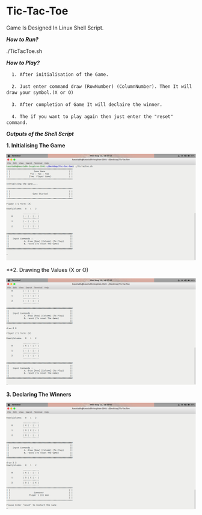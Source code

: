 # Tic-Tac-Toe

Game Is Designed In Linux Shell Script.

***How to Run?***

./TicTacToe.sh

***How to Play?***

      1. After initialisation of the Game.

      2. Just enter command draw (RowNumber) (ColumnNumber). Then It will draw your symbol.(X or O)

      3. After completion of Game It will declaire the winner.

      4. The if you want to play again then just enter the "reset" command.

***Outputs of the Shell Script***

**1. Initialising The Game**

![Image1](https://github.com/Kaustubh-Wadagavi/Tic-Tac-Toe/blob/master/output/Initiasization.png)

**2. Drawing the Values (X or O)

![Image](https://github.com/Kaustubh-Wadagavi/Tic-Tac-Toe/blob/master/output/DrawingValues.png)

**3. Declaring The Winners**

![image](https://github.com/Kaustubh-Wadagavi/Tic-Tac-Toe/blob/master/output/DeclairingWinner.png)

